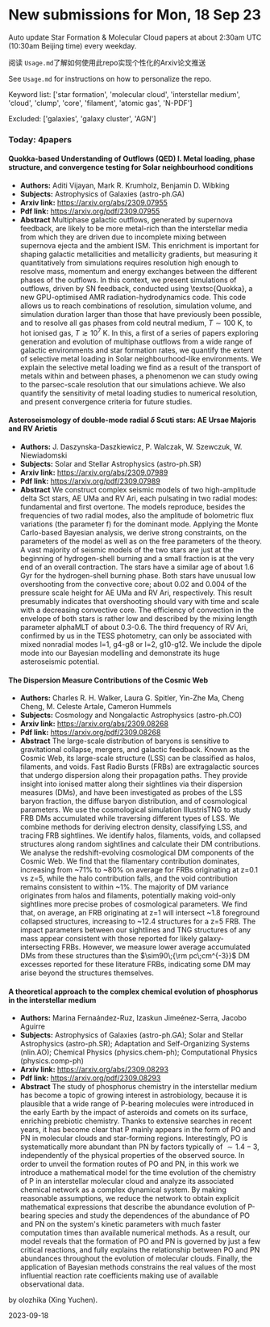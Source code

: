 # New submissions for Mon, 18 Sep 23
Auto update Star Formation & Molecular Cloud papers at about 2:30am UTC (10:30am Beijing time) every weekday.


阅读 `Usage.md`了解如何使用此repo实现个性化的Arxiv论文推送

See `Usage.md` for instructions on how to personalize the repo. 


Keyword list: ['star formation', 'molecular cloud', 'interstellar medium', 'cloud', 'clump', 'core', 'filament', 'atomic gas', 'N-PDF']


Excluded: ['galaxies', 'galaxy cluster', 'AGN']


### Today: 4papers 
#### Quokka-based Understanding of Outflows (QED) I. Metal loading, phase  structure, and convergence testing for Solar neighbourhood conditions
 - **Authors:** Aditi Vijayan, Mark R. Krumholz, Benjamin D. Wibking
 - **Subjects:** Astrophysics of Galaxies (astro-ph.GA)
 - **Arxiv link:** https://arxiv.org/abs/2309.07955
 - **Pdf link:** https://arxiv.org/pdf/2309.07955
 - **Abstract**
 Multiphase galactic outflows, generated by supernova feedback, are likely to be more metal-rich than the interstellar media from which they are driven due to incomplete mixing between supernova ejecta and the ambient ISM. This enrichment is important for shaping galactic metallicities and metallicity gradients, but measuring it quantitatively from simulations requires resolution high enough to resolve mass, momentum and energy exchanges between the different phases of the outflows. In this context, we present simulations of outflows, driven by SN feedback, conducted using \textsc{Quokka}, a new GPU-optimised AMR radiation-hydrodynamics code. This code allows us to reach combinations of resolution, simulation volume, and simulation duration larger than those that have previously been possible, and to resolve all gas phases from cold neutral medium, $T \sim 100$ K, to hot ionised gas, $T \gtrsim 10^7$ K. In this, a first of a series of papers exploring generation and evolution of multiphase outflows from a wide range of galactic environments and star formation rates, we quantify the extent of selective metal loading in Solar neighbourhood-like environments. We explain the selective metal loading we find as a result of the transport of metals within and between phases, a phenomenon we can study owing to the parsec-scale resolution that our simulations achieve. We also quantify the sensitivity of metal loading studies to numerical resolution, and present convergence criteria for future studies.
#### Asteroseismology of double-mode radial $δ$ Scuti stars: AE Ursae  Majoris and RV Arietis
 - **Authors:** J. Daszynska-Daszkiewicz, P. Walczak, W. Szewczuk, W. Niewiadomski
 - **Subjects:** Solar and Stellar Astrophysics (astro-ph.SR)
 - **Arxiv link:** https://arxiv.org/abs/2309.07989
 - **Pdf link:** https://arxiv.org/pdf/2309.07989
 - **Abstract**
 We construct complex seismic models of two high-amplitude delta Sct stars, AE UMa and RV Ari, each pulsating in two radial modes: fundamental and first overtone. The models reproduce, besides the frequencies of two radial modes, also the amplitude of bolometric flux variations (the parameter f) for the dominant mode. Applying the Monte Carlo-based Bayesian analysis, we derive strong constraints, on the parameters of the model as well as on the free parameters of the theory. A vast majority of seismic models of the two stars are just at the beginning of hydrogen-shell burning and a small fraction is at the very end of an overall contraction. The stars have a similar age of about 1.6 Gyr for the hydrogen-shell burning phase. Both stars have unusual low overshooting from the convective core; about 0.02 and 0.004 of the pressure scale height for AE UMa and RV Ari, respectively. This result presumably indicates that overshooting should vary with time and scale with a decreasing convective core. The efficiency of convection in the envelope of both stars is rather low and described by the mixing length parameter alphaMLT of about 0.3-0.6. The third frequency of RV Ari, confirmed by us in the TESS photometry, can only be associated with mixed nonradial modes l=1, g4-g8 or l=2, g10-g12. We include the dipole mode into our Bayesian modelling and demonstrate its huge asteroseismic potential.
#### The Dispersion Measure Contributions of the Cosmic Web
 - **Authors:** Charles R. H. Walker, Laura G. Spitler, Yin-Zhe Ma, Cheng Cheng, M. Celeste Artale, Cameron Hummels
 - **Subjects:** Cosmology and Nongalactic Astrophysics (astro-ph.CO)
 - **Arxiv link:** https://arxiv.org/abs/2309.08268
 - **Pdf link:** https://arxiv.org/pdf/2309.08268
 - **Abstract**
 The large-scale distribution of baryons is sensitive to gravitational collapse, mergers, and galactic feedback. Known as the Cosmic Web, its large-scale structure (LSS) can be classified as halos, filaments, and voids. Fast Radio Bursts (FRBs) are extragalactic sources that undergo dispersion along their propagation paths. They provide insight into ionised matter along their sightlines via their dispersion measures (DMs), and have been investigated as probes of the LSS baryon fraction, the diffuse baryon distribution, and of cosmological parameters. We use the cosmological simulation IllustrisTNG to study FRB DMs accumulated while traversing different types of LSS. We combine methods for deriving electron density, classifying LSS, and tracing FRB sightlines. We identify halos, filaments, voids, and collapsed structures along random sightlines and calculate their DM contributions. We analyse the redshift-evolving cosmological DM components of the Cosmic Web. We find that the filamentary contribution dominates, increasing from ~71% to ~80% on average for FRBs originating at z=0.1 vs z=5, while the halo contribution falls, and the void contribution remains consistent to within ~1%. The majority of DM variance originates from halos and filaments, potentially making void-only sightlines more precise probes of cosmological parameters. We find that, on average, an FRB originating at z=1 will intersect ~1.8 foreground collapsed structures, increasing to ~12.4 structures for a z=5 FRB. The impact parameters between our sightlines and TNG structures of any mass appear consistent with those reported for likely galaxy-intersecting FRBs. However, we measure lower average accumulated DMs from these structures than the $\sim90\;{\rm pc\;cm^{-3}}$ DM excesses reported for these literature FRBs, indicating some DM may arise beyond the structures themselves.
#### A theoretical approach to the complex chemical evolution of phosphorus  in the interstellar medium
 - **Authors:** Marina Fernaández-Ruz, Izaskun Jimeénez-Serra, Jacobo Aguirre
 - **Subjects:** Astrophysics of Galaxies (astro-ph.GA); Solar and Stellar Astrophysics (astro-ph.SR); Adaptation and Self-Organizing Systems (nlin.AO); Chemical Physics (physics.chem-ph); Computational Physics (physics.comp-ph)
 - **Arxiv link:** https://arxiv.org/abs/2309.08293
 - **Pdf link:** https://arxiv.org/pdf/2309.08293
 - **Abstract**
 The study of phosphorus chemistry in the interstellar medium has become a topic of growing interest in astrobiology, because it is plausible that a wide range of P-bearing molecules were introduced in the early Earth by the impact of asteroids and comets on its surface, enriching prebiotic chemistry. Thanks to extensive searches in recent years, it has become clear that P mainly appears in the form of PO and PN in molecular clouds and star-forming regions. Interestingly, PO is systematically more abundant than PN by factors typically of $\sim1.4-3$, independently of the physical properties of the observed source. In order to unveil the formation routes of PO and PN, in this work we introduce a mathematical model for the time evolution of the chemistry of P in an interstellar molecular cloud and analyze its associated chemical network as a complex dynamical system. By making reasonable assumptions, we reduce the network to obtain explicit mathematical expressions that describe the abundance evolution of P-bearing species and study the dependences of the abundance of PO and PN on the system's kinetic parameters with much faster computation times than available numerical methods. As a result, our model reveals that the formation of PO and PN is governed by just a few critical reactions, and fully explains the relationship between PO and PN abundances throughout the evolution of molecular clouds. Finally, the application of Bayesian methods constrains the real values of the most influential reaction rate coefficients making use of available observational data.


by olozhika (Xing Yuchen). 


2023-09-18
